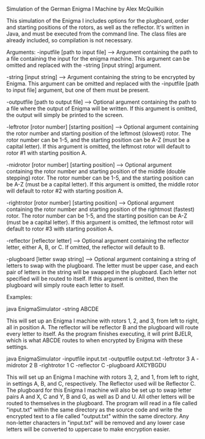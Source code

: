 Simulation of the German Enigma I Machine
by Alex McQuilkin

This simulation of the Enigma I includes options for the plugboard, order and
starting positions of the rotors, as well as the reflector.
It's written in Java, and must be executed from the command line.  The class
files are already included, so compilation is not necessary.

Arguments:
-inputfile [path to input file] --> Argument containing the path to a file containing the input for the enigma machine.  This argument can be omitted and replaced with the -string [input string] argument.

-string [input string] --> Argument containing the string to be encrypted by Enigma.  This argument can be omitted and replaced with the -inputfile [path to input file] argument, but one of them must be present.

-outputfile [path to output file] --> Optional argument containing the path to a file where the output of Enigma will be written.  If this argument is omitted, the output will simply be printed to the screen.

-leftrotor [rotor number] [starting position] --> Optional argument containing the rotor number and starting position of the leftmost (slowest) rotor.  The rotor number can be 1-5, and the starting position can be A-Z (must be a capital letter).  If this argument is omitted, the leftmost rotor will default to rotor #1 with starting position A.

-midrotor [rotor number] [starting position] --> Optional argument containing the rotor number and starting position of the middle (double stepping) rotor.  The rotor number can be 1-5, and the starting position can be A-Z (must be a capital letter).  If this argument is omitted, the middle rotor will default to rotor #2 with starting position A.

-rightrotor [rotor number] [starting position] --> Optional argument containing the rotor number and starting position of the rightmost (fastest) rotor.  The rotor number can be 1-5, and the starting position can be A-Z (must be a capital letter).  If this argument is omitted, the leftmost rotor will default to rotor #3 with starting position A.

-reflector [reflector letter] --> Optional argument containing the reflector letter, either A, B, or C.  If omitted, the reflector will default to B.

-plugboard [letter swap string] --> Optional argument containing a string of letters to swap with the plugboard.  The letter must be upper case, and each pair of letters in the string will be swapped in the plugboard.  Each letter not specified will be routed to itself.  If this argument is omitted, then the plugboard will simply route each letter to itself.

Examples:

java EnigmaSimulator -string ABCDE

This will set up an Enigma I machine with rotors 1, 2, and 3, from left to right, all in position A.  The reflector will be reflector B and the plugboard will route every letter to itself.  As the program finishes executing, it will print BJELR, which is what ABCDE routes to when encrypted by Enigma with these settings.

java EnigmaSimulator -inputfile input.txt -outputfile output.txt -leftrotor 3 A -midrotor 2 B -rightrotor 1 C -reflector C -plugboard AXCYBGDU

This will set up an Enigma I machine with rotors 3, 2, and 1, from left to right, in settings A, B, and C, respectively.  The Reflector used will be Reflector C.  The plugboard for this Enigma I machine will also be set up to swap letter pairs A and X, C and Y, B and G, as well as D and U.  All other letters will be routed to themselves in the plugboard.  The program will read in a file called "input.txt" within the same directory as the source code and write the encrypted text to a file called "output.txt" within the same directory.  Any non-letter characters in "input.txt" will be removed and any lower case letters will be converted to uppercase to make encryption easier.